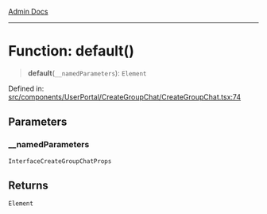 [Admin Docs](/)

***

# Function: default()

> **default**(`__namedParameters`): `Element`

Defined in: [src/components/UserPortal/CreateGroupChat/CreateGroupChat.tsx:74](https://github.com/PalisadoesFoundation/talawa-admin/blob/main/src/components/UserPortal/CreateGroupChat/CreateGroupChat.tsx#L74)

## Parameters

### \_\_namedParameters

`InterfaceCreateGroupChatProps`

## Returns

`Element`
